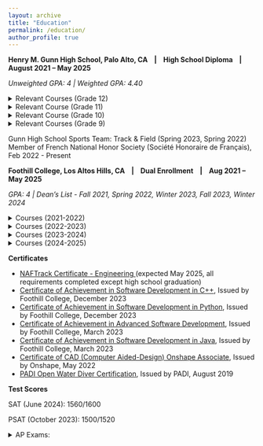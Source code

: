 ```yaml
---
layout: archive
title: "Education"
permalink: /education/
author_profile: true
---
```


**Henry M. Gunn High School, Palo Alto, CA    &nbsp;&nbsp;  \| &nbsp;&nbsp; High School Diploma  &nbsp;&nbsp;   \| &nbsp;&nbsp;  August 2021 – May 2025**

*Unweighted GPA: 4  \| Weighted GPA: 4.40*

<details> 

<summary>Relevant Courses (Grade 12) </summary>
<ul>
  <li> Engineering Technology (Gunn Robotics Team) </li>
  <li> AP Physics C (Mechanics and Electricity & Magnetism) </li>
  <li> Advanced Video Production Honors </li>
  <li> AP English Literature & Comprehension </li>
  <li> AP Economics (Macro & Micro) </li>
  </ul>
</details>

<details>

<summary> Relevant Course (Grade 11) </summary>
<ul>
  <li> Engineering Technology (Gunn Robotics Team) </li>
  <li> Digital Electronics </li>
  <li> AP Calculus BC </li>
  <li> AP Chemistry </li>
  <li> AP US History </li>
  <li> AAR-D (Advanced Authentic Research-Dual Enrollment) </li>
</ul>
</details>

<details>
 <summary> Relevant Course (Grade 10) </summary>
 <ul>
  <li> Principles of Engineering and Robotics PLTW Honors </li>
  <li> AP Computer Science A </li>
  <li> Analysis Honors </li>
  <li> Chemistry Honors  </li>
  <li> French 3 </li>
  <li> Social Justice Pathway courses (US Govt, Contemporary World History) </li>
  </ul>
</details>

<details>
<summary> Relevant Courses (Grade 9)  </summary>
<ul>
  <li> Introduction to Engineering and Design PLTW Honors </li>
  <li> Algebra 2/Trigonometry Honors </li>
  <li> Biology Honors </li>
  <li> French 2 </li>
</ul>
</details>

  Gunn High School Sports Team:  Track & Field (Spring 2023, Spring 2022)
 Member of French National Honor Society (Société Honoraire de Français), Feb 2022 - Present 


**Foothill College, Los Altos Hills, CA  &nbsp;&nbsp;  \| &nbsp;&nbsp;  Dual Enrollment		 &nbsp;&nbsp;     \|          &nbsp;&nbsp;                       Aug 2021 – May 2025**

*GPA: 4  \| Dean’s List - Fall 2021, Spring 2022, Winter 2023, Fall 2023, Winter 2024*

<details>
<summary> Courses (2021-2022)</summary>
<ul>
<li> CS 1A  (Object-Oriented Programming Methodologies in Java) </li>
<li> CS 3A  (Object-Oriented Programming Methodologies in Python)</li> 
<li> CS 1B  (Intermediate Software Design in Java) </li> 
<li> CS 2A  (Object-Oriented Programming Methodologies in C++) </li>
<li> CS 3B  (Intermediate Software Design in Python) </li>
<li> CS 22A (JavaScript for Programmers) </li> 
</ul>
</details>

<details>
<summary> Courses (2022-2023)</summary>
<ul>
<li> CS 1C  (Advanced Data Structures & Algorithms in Java)</li> 
<li> CS 31A (Introduction to Database Management Systems)</li>
<li> Math 10 (Elementary Statistics) </li>
<li> CS 2B   (Intermediate Software Design in C++) </li>
</ul>
</details>


<details>
<summary> Courses (2023-2024)</summary>
<ul>
<li> Math 22 (Discrete Mathematics) </li>
<li> LINC	66C (Search/Research Internet)</li> 
<li> LINC 77  (Design Thinking Overview) </li>
<li> Math 1C (Multivariable Calculus) </li>
<li> LINC 63  (Cloud-Based Data Analysis Tools) </li>
<li> LINC 90C (Online Collaboration Tools) </li> 
<li> LINC 58  (Global Project-Based Learning)</li>
<li> LINC 66E (Cloud-Based Publishing Tools) </li>
<li> LINC 79  (Multi-media Project Production) </li>
</ul>
</details>

<details>
<summary> Courses (2024-2025)</summary>

</details>

<ul>
</ul>

**Certificates**
<ul>
<li> <a href="https://naf.org/our-approach/naftrack">NAFTrack Certificate  - Engineering  </a>(expected May 2025, all  requirements completed  except high school graduation)</li>
<li> <a href="https://catalog.foothill.edu/degrees-certificates/computer-science/index.html#text">Certificate of Achievement in Software Development in C++</a>, Issued by Foothill College,  December 2023 </li>
<li> <a href="https://catalog.foothill.edu/degrees-certificates/computer-science/index.html#text">Certificate of Achievement in Software Development in Python</a>, Issued by Foothill College, December 2023</li>
<li> <a href="https://catalog.foothill.edu/degrees-certificates/computer-science/index.html#text">Certificate of Achievement in Advanced Software Development</a>, Issued by Foothill College, March 2023</li>
<li> <a href="https://catalog.foothill.edu/degrees-certificates/computer-science/index.html#text">Certificate of Achievement in Software Development in Java</a>, Issued by Foothill College, March 2023</li>
<li> <a href="https://learn.onshape.com/courses/certified-onshape-associate">Certificate of CAD (Computer Aided-Design) Onshape Associate</a>, Issued by Onshape, May 2022</li>
<li> <a href="https://www.padi.com/courses/open-water-diver">PADI Open Water Diver Certification</a>, Issued by PADI, August 2019</li>

</ul>

**Test Scores**

SAT (June 2024): 1560/1600

PSAT (October 2023): 1500/1520

<details>
<summary>
AP Exams:
</summary>
May 2024:
<ul>
<li>AP Chemistry: 5/5</li>
<li>AP US History: 5/5</li>
<li>AP Calculus BC: 5/5</li>
</ul>

May 2023:
<ul>
<li>AP Computer Science A: 5/5</li>
<li>AP Statistics: 5/5</li>
</ul>
</details>
